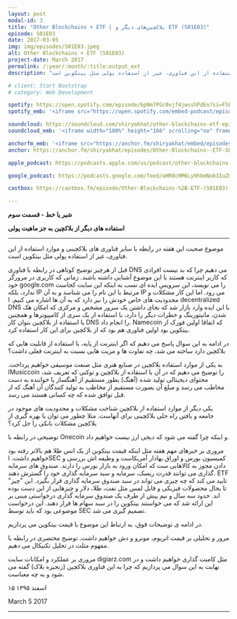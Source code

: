 ```yaml
---
layout: post
modal-id: 3
title: "Other Blockchains + ETF | بلاکچین‌های دیگر و ETF (S01E03)"
episode: S01E03
date: 2017-03-05
img: img/episodes/S01E03.jpeg
alt: Other Blockchains + ETF (S01E03)
project-date: March 2017
permalink: /:year/:month/:title:output_ext
description: "موضوع صحبت این هفته در رابطه با سایر فناوری های بلاکچینی و موارد استفاده از این فناوری، غیر از استفاده پولی مثل بیتکوین است."

# client: Start Bootstrap
# category: Web Development

spotify: https://open.spotify.com/episode/6pNm7PGc0vjf4jwsshPdEn?si=F5F4hsgoQFy728_hdKUp8g
spotify_emb: '<iframe src="https://open.spotify.com/embed-podcast/episode/6pNm7PGc0vjf4jwsshPdEn" width="100%" height="232" frameborder="0" allowtransparency="true" allow="encrypted-media"></iframe>'

soundcloud: https://soundcloud.com/shiryakhat/other-blockchains-etf-episode-0003
soundcloud_emb: '<iframe width="100%" height="166" scrolling="no" frameborder="no" allow="autoplay" src="https://w.soundcloud.com/player/?url=https%3A//api.soundcloud.com/tracks/311203028&color=%23ff5500&auto_play=false&hide_related=true&show_comments=true&show_user=true&show_reposts=false&show_teaser=true"></iframe><div style="font-size: 10px; color: #cccccc;line-break: anywhere;word-break: normal;overflow: hidden;white-space: nowrap;text-overflow: ellipsis; font-family: Interstate,Lucida Grande,Lucida Sans Unicode,Lucida Sans,Garuda,Verdana,Tahoma,sans-serif;font-weight: 100;"><a href="https://soundcloud.com/shiryakhat" title="Shir | Khat" target="_blank" style="color: #cccccc; text-decoration: none;">Shir | Khat</a> · <a href="https://soundcloud.com/shiryakhat/other-blockchains-etf-episode-0003" title="Other Blockchains + ETF (S01E03)" target="_blank" style="color: #cccccc; text-decoration: none;">Other Blockchains + ETF (S01E03)</a></div>'

anchorfm_emb: '<iframe src="https://anchor.fm/shiryakhat/embed/episodes/Other-Blockchains--ETF-S01E03-e9idgm" width="100%" frameborder="0" scrolling="no"></iframe>'
anchor: https://anchor.fm/shiryakhat/episodes/Other-Blockchains--ETF-S01E03-e9idgm

apple_podcast: https://podcasts.apple.com/us/podcast/other-blockchains-etf-s01e03/id1221206951?i=1000383310266

google_podcast: https://podcasts.google.com/feed/aHR0cHM6Ly9hbmNob3IuZm0vcy8xMWFhODUzYy9wb2RjYXN0L3Jzcw/episode/dGFnOnNvdW5kY2xvdWQsMjAxMDp0cmFja3MvMzExMjAzMDI4?ved=0CCcQzsICahcKEwiw46XZ-NXpAhUAAAAAHQAAAAAQAQ

castbox: https://castbox.fm/episode/Other-Blockchains-%2B-ETF-(S01E03)-id2539522-id216823177?utm_source=website&utm_medium=dlink&utm_campaign=web_share&utm_content=Other%20Blockchains%20%2B%20ETF%20(S01E03)-CastBox_FM

---
```


**شیر یا خط - قسمت سوم**

**استفاده های دیگر از بلاکچین به جز ماهیت پولی**

----------------------------------------------------------------------------------------------------------

موضوع صحبت این هفته در رابطه با سایر فناوری های بلاکچینی و موارد استفاده از این فناوری، غیر از استفاده پولی مثل بیتکوین است.

قبل از هرچیز توضیح کوتاهی در رابطه با فناوری DNS می دهیم چرا که بد نیست افرادی که کاربر اینترنت هستند با این موضوع آشنایی داشته باشند. زمانی که کاربری در مرورگر خود google.com را می نویسد، این سرویس ایده ای نسب به اینکه این سایت کجاست ندارد، بلکه IP مرتبط با این نام را می شناسد و به آن IP می رود. اما این کار مشکلات و محدودیت های خاص خودش را نیز دارد که به آن ها اشاره می کنیم.
ا decentralized DNS با این ایده وارد بازار شد که بجای داشتن یک سرور مشخص و مرکزی که امکان هک شدن، مانیتورینگ و خطرات دیگر را دارد، با استفاده از یک سری از کامپیوترها و همچنین با استفاده از بلاکچین بتوان کار DNS را انجام داد. Namecoin که اتفاقا اولین فورک از بیتکوین بود اولین فناوری هم بود که از بلاکچین برای این کار استفاده کرد.


در ادامه به این سوال پاسخ می دهیم که اگر اینترنت از پایه، با استقاده از قابلیت هایی که بلاکچین دارد ساخته می شد، چه تفاوت ها و مزیت هایی نسبت به اینترنت فعلی داشت؟


به یکی از موارد استفاده بلاکچین در صنایع هنری مثل صنعت موسیقی خواهیم پرداخت.
اMusiccoin را توضیح می دهیم که در آن با استقاده از بلاکچین و توکنی که تعریف شد، محتوای دیجیتالی تولید شده (آهنگ) بطور مستقیم از آهنگساز یا خواننده به دست مخاطب می رسد و مبلغ آن بصورت مستقیم از مخاطب به تولید کنندگان آن آهنگ که از قبل توافق شده که چه کسانی هستند می رسد.


یکی دیگر از موارد استفاده از بلاکچین شناخت مشکلات و محدودیت های موجود در جامعه و یافتن راه حلی بلاکچینی برای آنهاست. مثلا چطور می توان با بهره گیری از بلاکچین مشکلات بانکی را حل کرد؟


توضیحی در رابطه با Onecoin و اینکه چرا گفته می شود که دیجی ارز نیست خواهیم داد.


مروری بر خبرهای مهم هفته مثل اینکه قیمت بیتکوین از یک انس طلا هم بالاتر رفته بود خواهیم داشت.
اSEC کمیسیون بورس و اوراق بهادار آمریکاست و وظیفه اش بررسی و دادن مجوز به کالاهایی ست که امکان ورود به بازار بورس را دارند.
صندوق های سرمایه گذاری می توانند قدرت ریسک، سرمایه و سبد سرمایه گذاری خود را گسترش دهند. ETF تایید می کند که چه چیزی می تواند در سبد صندوق سرمایه گذاری قرار بگیرد. این "چیز" تا بحال محصولات فیزیکی و قابل لمس مثل نفت، طلا، دلار و چیزهایی از این دست بوده اند.
حدود سه سال و نیم پیش از طرف یک صندوق سرمایه گذاری درخواستی مبنی بر این ارائه شد که می خواستند بیتکوین را در سبد سهام ها قرار دهند. این درخواست موضوعی بود که باید توسط SEC تصمیم گیری می شد.

در ادامه ی توضیحات فوق، به ارتباط این موضوع با قیمت بیتکوین می پردازیم.


مرور و تحلیلی بر قیمت اتریوم، مونرو و دش خواهیم داشت. توضیح مختصری در رابطه با مفهوم مثلث در تحلیل تکنیکال می دهیم.

مروری بر عملکرد و امکانات سایت digiarz.com مثل کامنت گذاری خواهیم داشت و 
در نهایت به این سوال می پردازیم که چرا به این فناوری بلاکچین (زنجیره بلاک) گفته می شود و به چه معناست.


۱۵ اسفند ۱۳۹۵

March 5 2017

----------------------------------------------------------------------------------------------------------
